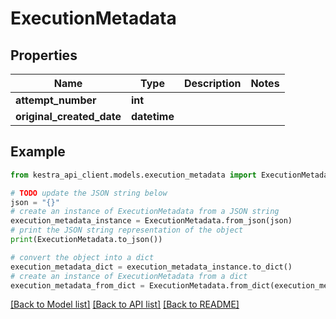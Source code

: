 # ExecutionMetadata


## Properties

Name | Type | Description | Notes
------------ | ------------- | ------------- | -------------
**attempt_number** | **int** |  | 
**original_created_date** | **datetime** |  | 

## Example

```python
from kestra_api_client.models.execution_metadata import ExecutionMetadata

# TODO update the JSON string below
json = "{}"
# create an instance of ExecutionMetadata from a JSON string
execution_metadata_instance = ExecutionMetadata.from_json(json)
# print the JSON string representation of the object
print(ExecutionMetadata.to_json())

# convert the object into a dict
execution_metadata_dict = execution_metadata_instance.to_dict()
# create an instance of ExecutionMetadata from a dict
execution_metadata_from_dict = ExecutionMetadata.from_dict(execution_metadata_dict)
```
[[Back to Model list]](../README.md#documentation-for-models) [[Back to API list]](../README.md#documentation-for-api-endpoints) [[Back to README]](../README.md)


